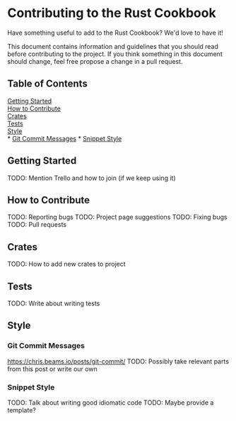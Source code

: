 # Contributing to the Rust Cookbook

Have something useful to add to the Rust Cookbook? We'd love to have it!

This document contains information and guidelines that you should read before 
contributing to the project. If you think something in this document should change,
feel free propose a change in a pull request.

## Table of Contents
[Getting Started](#getting-started)  
[How to Contribute](#how-to-contribute)  
[Crates](#crates)  
[Tests](#tests)  
[Style](#style)  
    * [Git Commit Messages](#git-commit-messages)
    * [Snippet Style](#snippet-style)

## Getting Started
TODO: Mention Trello and how to join (if we keep using it)

## How to Contribute
TODO: Reporting bugs
TODO: Project page suggestions
TODO: Fixing bugs
TODO: Pull requests

## Crates
TODO: How to add new crates to project

## Tests
TODO: Write about writing tests

## Style
### Git Commit Messages
https://chris.beams.io/posts/git-commit/ 
TODO: Possibly take relevant parts from this post or write our own

### Snippet Style
TODO: Talk about writing good idiomatic code
TODO: Maybe provide a template?
